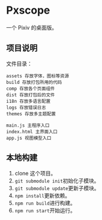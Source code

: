 # Pxscope

一个 Pixiv 的桌面版。

## 项目说明

文件目录：
```
assets 存放字体，图标等资源
build 存放打包所用的代码
comp 存放各个页面组件
dist 存放打包后的文件
i18n 存放多语言配置
logs 存放错误日志
themes 存放多主题配置

main.js 主程序入口
index.html 主界面入口
app.js 视图模型入口
```

## 本地构建

1. clone 这个项目。
2. `git submodule init`初始化子模块。
3. `git submodule update`更新子模块。
4. `npm install`更新依赖。
5. `npm run build`进行构建。
6. `npm run start`开始运行。
